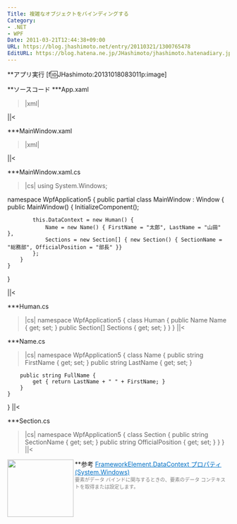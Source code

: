 ```yaml
---
Title: 複雑なオブジェクトをバインディングする
Category:
- .NET
- WPF
Date: 2011-03-21T12:44:38+09:00
URL: https://blog.jhashimoto.net/entry/20110321/1300765478
EditURL: https://blog.hatena.ne.jp/JHashimoto/jhashimoto.hatenadiary.jp/atom/entry/12921228815717257907
---
```


**アプリ実行
[f:id:JHashimoto:20131018083011p:image]

**ソースコード
***App.xaml
>|xml|
<Application x:Class="WpfApplication5.App"
             xmlns="http://schemas.microsoft.com/winfx/2006/xaml/presentation"
             xmlns:x="http://schemas.microsoft.com/winfx/2006/xaml"
             StartupUri="MainWindow.xaml">
</Application>
||<

***MainWindow.xaml
>|xml|
<Window x:Class="WpfApplication5.MainWindow"
        xmlns="http://schemas.microsoft.com/winfx/2006/xaml/presentation"
        xmlns:x="http://schemas.microsoft.com/winfx/2006/xaml"
        Title="MainWindow" Height="300" Width="300">
    <StackPanel>
        <TextBlock Text="{Binding Path=Name.FullName}" />
        <TextBlock Text="{Binding Path=Sections[0].SectionName}" />
        <TextBlock Text="{Binding Path=Sections[0].OfficialPosition}" />
    </StackPanel>
</Window>

||<

***MainWindow.xaml.cs
>|cs|
using System.Windows;

namespace WpfApplication5 {
    public partial class MainWindow : Window {
        public MainWindow() {
            InitializeComponent();

            this.DataContext = new Human() {
                Name = new Name() { FirstName = "太郎", LastName = "山田" }, 
                Sections = new Section[] { new Section() { SectionName = "総務部", OfficialPosition = "部長" }}
            };  
        }
    }
}

||<

***Human.cs
>|cs|
namespace WpfApplication5 {
    class Human {
        public Name Name { get; set; }
        public Section[] Sections { get; set; }
    }
}
||<

***Name.cs
>|cs|
namespace WpfApplication5 {
    class Name {
        public string FirstName { get; set; }
        public string LastName { get; set; }

        public string FullName {
            get { return LastName + " " + FirstName; }
        }
    }
}
||<

***Section.cs
>|cs|
namespace WpfApplication5 {
    class Section {
        public string SectionName { get; set; }
        public string OfficialPosition { get; set; }
    }
}
||<

**参考
<a href="http://msdn.microsoft.com/ja-jp/library/system.windows.frameworkelement.datacontext.aspx" target="_blank"><img class="alignleft" align="left" border="0" src="http://capture.heartrails.com/150x130/shadow?http://msdn.microsoft.com/ja-jp/library/system.windows.frameworkelement.datacontext.aspx" alt="" width="150" height="130" /></a><a style="color:#0070C5;" href="http://msdn.microsoft.com/ja-jp/library/system.windows.frameworkelement.datacontext.aspx" target="_blank">FrameworkElement.DataContext プロパティ (System.Windows)</a><a href="http://b.hatena.ne.jp/entry/http://msdn.microsoft.com/ja-jp/library/system.windows.frameworkelement.datacontext.aspx" target="_blank"><img border="0" src="http://b.hatena.ne.jp/entry/image/http://msdn.microsoft.com/ja-jp/library/system.windows.frameworkelement.datacontext.aspx" alt="" /></a><br><span style="color: #808080;font-size: 80%;">要素がデータ バインドに関与するときの、要素のデータ コンテキストを取得または設定します。</span><br style="clear:both;" />
